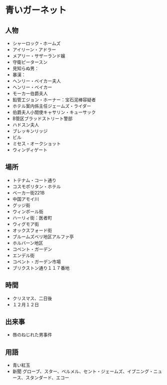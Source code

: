 青いガーネット
===

## 人物

- シャーロック・ホームズ
- アイリーン・アドラー
- メアリー・サザーランド嬢
- 守衛ピータースン
- 見知らぬ男：
- 暴漢：
- ヘンリー・ベイカー夫人
- ヘンリー・ベイカー
- モーカー伯爵夫人
- 鉛管工ジョン・ホーナー：宝石泥棒容疑者
- ホテル案内係主任ジェームズ・ライダー
- 伯爵夫人小間使キャサリン・キューサック
- B管区ブラッドストリート警部
- ハドスン夫人
- ブレッキンリッジ
- ビル
- ミセス・オークショット
- ウィンディゲート

## 場所

- トテナム・コート通り
- コスモポリタン・ホテル
- ベーカー街221B
- 中国アモイ川
- グッジ街
- ウィンポール街
- ハーリィ街：医者町
- ウィグモア街
- オックスフォード街
- ブルームズベリ地区アルファ亭
- ホルバーン地区
- コベント・ガーデン
- エンデル街
- コベント・ガーデン市場
- ブリクストン通り１１７番地

## 時間

- クリスマス、二日後
- １２月１２日

## 出来事

- 唇のねじれた男事件

## 用語

- 青い紅玉
- 新聞
    グローブ、スター、ペルメル、セント・ジェームズ、イブニング・ニュース、スタンダード、エコー
